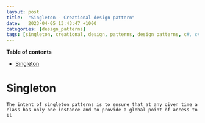 ```yaml
---
layout: post
title:  "Singleton - Creational design pattern"
date:   2023-04-05 13:43:47 +1000
categories: [design_patterns]
tags: [singleton, creational, design, patterns, design patterns, c#, c# 10]
---
```


**Table of contents**
- [Singleton](#singleton)


# Singleton

`The intent of singleton patterns is to ensure that at any given time a class has only one instance and to provide a global point of access to it`